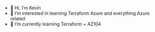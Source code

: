 - 👋 Hi, I’m Kevin
- 👀 I’m interested in learning Terraform Azure and everything Azure related
- 🌱 I’m currently learning Terraform + AZ104


<!---
kboerman/kboerman is a ✨ special ✨ repository because its `README.md` (this file) appears on your GitHub profile.
You can click the Preview link to take a look at your changes.
--->
